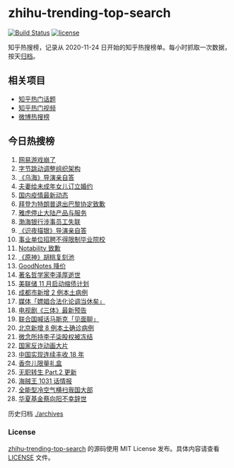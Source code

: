 # zhihu-trending-top-search

[![Build Status](https://github.com/justjavac/zhihu-trending-top-search/workflows/ci/badge.svg?branch=main)](https://github.com/justjavac/zhihu-trending-top-search/actions)
[![license](https://img.shields.io/github/license/justjavac/zhihu-trending-top-search)](https://github.com/justjavac/zhihu-trending-top-search/blob/main/LICENSE)

知乎热搜榜，记录从 2020-11-24 日开始的知乎热搜榜单。每小时抓取一次数据，按天[归档](./archives)。

## 相关项目

- [知乎热门话题](https://github.com/justjavac/zhihu-trending-hot-questions)
- [知乎热门视频](https://github.com/justjavac/zhihu-trending-hot-video)
- [微博热搜榜](https://github.com/justjavac/weibo-trending-hot-search)

## 今日热搜榜

<!-- BEGIN -->
<!-- 最后更新时间 Thu Nov 04 2021 11:14:15 GMT+0800 (China Standard Time) -->

1. [网易游戏崩了](https://www.zhihu.com/search?q=网易游戏)
1. [字节跳动调整组织架构](https://www.zhihu.com/search?q=字节跳动)
1. [《乌海》导演亲自答](https://www.zhihu.com/search?q=乌海)
1. [夫妻给未成年女儿订立婚约](https://www.zhihu.com/search?q=未成年婚约)
1. [国内疫情最新动态](https://www.zhihu.com/search?q=国内疫情)
1. [拜登为特朗普退出巴黎协定致歉](https://www.zhihu.com/search?q=巴黎协定)
1. [雅虎停止大陆产品与服务](https://www.zhihu.com/search?q=雅虎)
1. [渤海银行涉事员工失联](https://www.zhihu.com/search?q=渤海银行)
1. [《识夜描银》导演亲自答](https://www.zhihu.com/search?q=识夜描银)
1. [事业单位招聘不得限制毕业院校](https://www.zhihu.com/search?q=事业单位招聘)
1. [Notability 致歉](https://www.zhihu.com/search?q=Notability)
1. [《原神》胡桃复刻池](https://www.zhihu.com/search?q=原神)
1. [GoodNotes 降价](https://www.zhihu.com/search?q=goodnotes)
1. [著名哲学家李泽厚逝世](https://www.zhihu.com/search?q=李泽厚)
1. [美联储 11 月启动缩债计划](https://www.zhihu.com/search?q=美联储)
1. [成都市新增 2 例本土病例](https://www.zhihu.com/search?q=成都疫情)
1. [媒体「嫖娼合法化论调当休矣」](https://www.zhihu.com/search?q=嫖娼合法化)
1. [电视剧《三体》最新预告](https://www.zhihu.com/search?q=三体电视剧)
1. [联合国喊话马斯克「见面聊」](https://www.zhihu.com/search?q=马斯克)
1. [北京新增 8 例本土确诊病例](https://www.zhihu.com/search?q=北京疫情)
1. [微念所持李子柒股权被冻结](https://www.zhihu.com/search?q=李子柒)
1. [国家反诈动画大片](https://www.zhihu.com/search?q=反诈动画)
1. [中国实现连续丰收 18 年](https://www.zhihu.com/search?q=丰收)
1. [香奈儿限量礼盒](https://www.zhihu.com/search?q=香奈儿礼盒)
1. [无职转生 Part.2 更新](https://www.zhihu.com/search?q=无职转生)
1. [海贼王 1031 话情报](https://www.zhihu.com/search?q=海贼王)
1. [全能型冷空气横扫我国大部](https://www.zhihu.com/search?q=冷空气)
1. [华夏基金蔡向阳不幸辞世](https://www.zhihu.com/search?q=蔡向阳)

<!-- END -->

历史归档 [./archives](./archives)

### License

[zhihu-trending-top-search](https://github.com/justjavac/zhihu-trending-top-search)
的源码使用 MIT License 发布。具体内容请查看 [LICENSE](./LICENSE) 文件。
